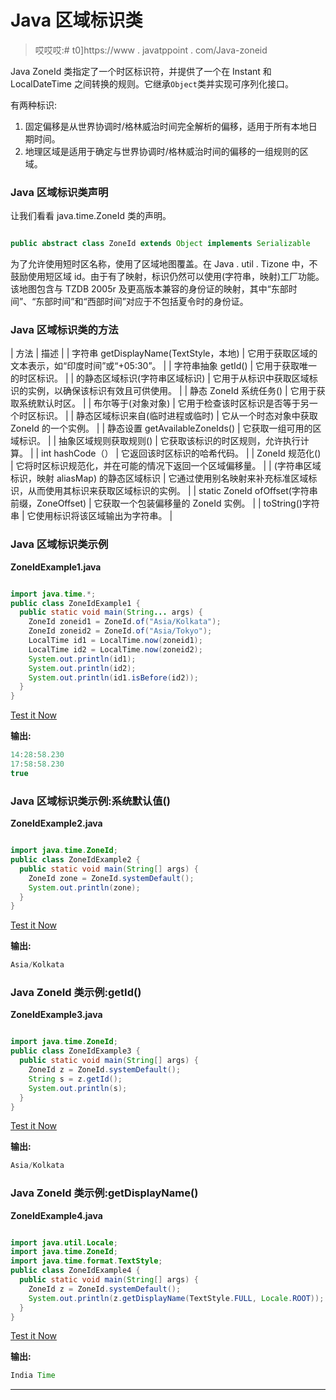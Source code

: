 # Java 区域标识类

> 哎哎哎:# t0]https://www . javatppoint . com/Java-zoneid

Java ZoneId 类指定了一个时区标识符，并提供了一个在 Instant 和 LocalDateTime 之间转换的规则。它继承`Object`类并实现可序列化接口。

有两种标识:

1.  固定偏移是从世界协调时/格林威治时间完全解析的偏移，适用于所有本地日期时间。
2.  地理区域是适用于确定与世界协调时/格林威治时间的偏移的一组规则的区域。

### Java 区域标识类声明

让我们看看 java.time.ZoneId 类的声明。

```java

public abstract class ZoneId extends Object implements Serializable

```

为了允许使用短时区名称，使用了区域地图覆盖。在 Java . util . Tizone 中，不鼓励使用短区域 id。由于有了映射，标识仍然可以使用(字符串，映射)工厂功能。该地图包含与 TZDB 2005r 及更高版本兼容的身份证的映射，其中“东部时间”、“东部时间”和“西部时间”对应于不包括夏令时的身份证。

### Java 区域标识类的方法

| 方法 | 描述 |
| 字符串 getDisplayName(TextStyle，本地) | 它用于获取区域的文本表示，如“印度时间”或“+05:30”。 |
| 字符串抽象 getId() | 它用于获取唯一的时区标识。 |
| 的静态区域标识(字符串区域标识) | 它用于从标识中获取区域标识的实例，以确保该标识有效且可供使用。 |
| 静态 ZoneId 系统任务() | 它用于获取系统默认时区。 |
| 布尔等于(对象对象) | 它用于检查该时区标识是否等于另一个时区标识。 |
| 静态区域标识来自(临时进程或临时) | 它从一个时态对象中获取 ZoneId 的一个实例。 |
| 静态设置 <string>getAvailableZoneIds()</string> | 它获取一组可用的区域标识。 |
| 抽象区域规则获取规则() | 它获取该标识的时区规则，允许执行计算。 |
| int hashCode（） | 它返回该时区标识的哈希代码。 |
| ZoneId 规范化() | 它将时区标识规范化，并在可能的情况下返回一个区域偏移量。 |
| (字符串区域标识，映射 <string>aliasMap)</string> 的静态区域标识 | 它通过使用别名映射来补充标准区域标识，从而使用其标识来获取区域标识的实例。 |
| static ZoneId ofOffset(字符串前缀，ZoneOffset) | 它获取一个包装偏移量的 ZoneId 实例。 |
| toString()字符串 | 它使用标识将该区域输出为字符串。 |

### Java 区域标识类示例

**ZoneIdExample1.java**

```java

import java.time.*;
public class ZoneIdExample1 {
  public static void main(String... args) {
    ZoneId zoneid1 = ZoneId.of("Asia/Kolkata");
    ZoneId zoneid2 = ZoneId.of("Asia/Tokyo");
    LocalTime id1 = LocalTime.now(zoneid1);
    LocalTime id2 = LocalTime.now(zoneid2);
    System.out.println(id1);
    System.out.println(id2);
    System.out.println(id1.isBefore(id2));  
  }
}

```

[Test it Now](https://compiler.javatpoint.com/opr/test.jsp?filename=ZoneIdExample1)

**输出:**

```java
14:28:58.230
17:58:58.230
true

```

### Java 区域标识类示例:系统默认值()

**ZoneIdExample2.java**

```java

import java.time.ZoneId;
public class ZoneIdExample2 {
  public static void main(String[] args) {
    ZoneId zone = ZoneId.systemDefault();   
    System.out.println(zone);
  } 	
}

```

[Test it Now](https://compiler.javatpoint.com/opr/test.jsp?filename=ZoneIdExample2)

**输出:**

```java
Asia/Kolkata

```

### Java ZoneId 类示例:getId()

**ZoneIdExample3.java**

```java

import java.time.ZoneId;
public class ZoneIdExample3 {
  public static void main(String[] args) {
    ZoneId z = ZoneId.systemDefault();
    String s = z.getId();
    System.out.println(s);
  } 
}

```

[Test it Now](https://compiler.javatpoint.com/opr/test.jsp?filename=ZoneIdExample3)

**输出:**

```java
Asia/Kolkata

```

### Java ZoneId 类示例:getDisplayName()

**ZoneIdExample4.java**

```java

import java.util.Locale;
import java.time.ZoneId;
import java.time.format.TextStyle;
public class ZoneIdExample4 {
  public static void main(String[] args) {
    ZoneId z = ZoneId.systemDefault();
    System.out.println(z.getDisplayName(TextStyle.FULL, Locale.ROOT));
  } 
}

```

[Test it Now](https://compiler.javatpoint.com/opr/test.jsp?filename=ZoneIdExample4)

**输出:**

```java
India Time

```

* * *